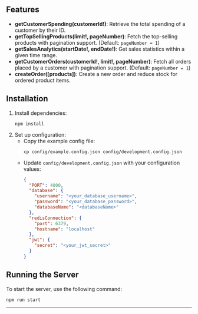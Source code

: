 
## Features
- **getCustomerSpending(customerId!)**: Retrieve the total spending of a customer by their ID.
- **getTopSellingProducts(limit!, pageNumber)**: Fetch the top-selling products with pagination support. (Default: `pageNumber = 1`)
- **getSalesAnalytics(startDate!, endDate!)**: Get sales statistics within a given time range.
- **getCustomerOrders(customerId!, limit!, pageNumber)**: Fetch all orders placed by a customer with pagination support. (Default: `pageNumber = 1`)
- **createOrder([products])**: Create a new order and reduce stock for ordered product items.

## Installation
1. Install dependencies:
   ```
   npm install
   ```
2. Set up configuration:
   - Copy the example config file:
     ```
     cp config/example.config.json config/development.config.json
     ```
   - Update `config/development.config.json` with your configuration values:
     ```json
     {
       "PORT": 4000,
       "database": {
         "username": "<your_database_username>",
         "password": "<your_database_password>",
         "databaseName": "<databaseName>"
       },
       "redisConnection": {
         "port": 6379,
         "hostname": "localhost"
       },
       "jwt": {
         "secret": "<your_jwt_secret>"
       }
     }
     ```
## Running the Server
To start the server, use the following command:
```
npm run start
```

---
